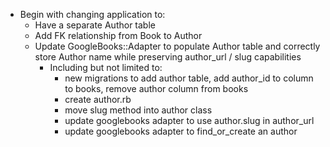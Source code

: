 - Begin with changing application to:
    - Have a separate Author table
    - Add FK relationship from Book to Author
    - Update GoogleBooks::Adapter to populate Author table and correctly store Author name while preserving author_url / slug capabilities
        - Including but not limited to:
            - new migrations to add author table, add author_id to column to books, remove author column from books
            - create author.rb
            - move slug method into author class
            - update googlebooks adapter to use author.slug in author_url
            - update googlebooks adapter to find_or_create an author